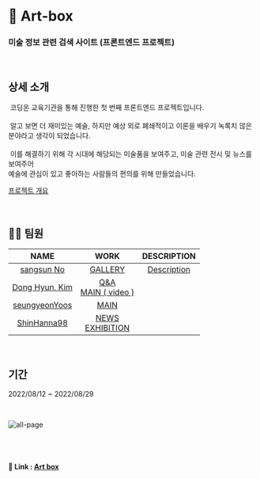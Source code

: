 # 🎨 Art-box

### 미술 정보 관련 검색 사이트 (프론트엔드 프로젝트)

<br/>

## 상세 소개  
&nbsp;코딩온 교육기관을 통해 진행한 첫 번째 프론트엔드 프로젝트입니다.  
<br />
&nbsp;알고 보면 더 재미있는 예술, 하지만 예상 외로 폐쇄적이고 이론을 배우기 녹록치 않은 분야라고 생각이 되었습니다.  
<br/>
&nbsp;이를 해결하기 위해 각 시대에 해당되는 미술품을 보여주고, 미술 관련 전시 및 뉴스를 보여주어   
예술에 관심이 있고 좋아하는 사람들의 편의를 위해 만들었습니다.

[프로젝트 개요](https://sangsunno.github.io/art%20box/art-box-1-%EA%B0%9C%EC%9A%94/ "개요")

<br/>

## 💁🏻 팀원  

|NAME|WORK|DESCRIPTION|
|:---:|:---:|:---:|
|[sangsun No](https://github.com/sangsunNo "sangsun No")|[GALLERY](http://118.67.142.110:8000/show_data "GALLERY")|[Description](https://sangsunno.github.io/categories/artbox "Description")|
|[Dong Hyun, Kim](https://github.com/GarlicScent "Dong Hyun, Kim")|[Q&A](http://118.67.142.110:8000/inquery "Q&A") <br/> [MAIN ( video )](http://118.67.142.110:8000/ "MAIN ( video )")||
|[seungyeonYoos](https://github.com/seungyeonYoos "seungyeonYoos")|[MAIN](http://118.67.142.110:8000/ "MAIN ")||
|[ShinHanna98](https://github.com/ShinHanna98 "ShinHanna98")|[NEWS](http://118.67.142.110:8000/news_page "NEWS") <br/> [EXHIBITION](http://118.67.142.110:8000/exhibition "EXHIBITION")||
<br/>

## 기간  
2022/08/12 ~ 2022/08/29  

<br/>

![all-page](https://user-images.githubusercontent.com/26360179/195307262-9760a556-265d-40f5-a446-02e9b2293ac4.gif)

<br/><br/>

#### 🔗 Link : [Art box](http://118.67.142.110:8000/)
